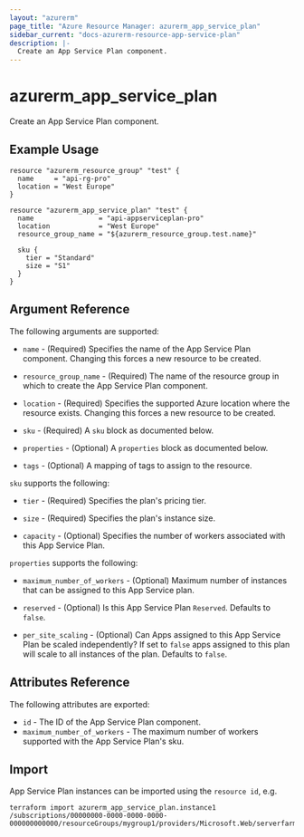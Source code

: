 ```yaml
---
layout: "azurerm"
page_title: "Azure Resource Manager: azurerm_app_service_plan"
sidebar_current: "docs-azurerm-resource-app-service-plan"
description: |-
  Create an App Service Plan component.
---
```


# azurerm\_app\_service\_plan

Create an App Service Plan component.

## Example Usage

```hcl
resource "azurerm_resource_group" "test" {
  name     = "api-rg-pro"
  location = "West Europe"
}

resource "azurerm_app_service_plan" "test" {
  name                = "api-appserviceplan-pro"
  location            = "West Europe"
  resource_group_name = "${azurerm_resource_group.test.name}"

  sku {
    tier = "Standard"
    size = "S1"
  }
}
```

## Argument Reference

The following arguments are supported:

* `name` - (Required) Specifies the name of the App Service Plan component. Changing this forces a new resource to be created.

* `resource_group_name` - (Required) The name of the resource group in which to create the App Service Plan component.

* `location` - (Required) Specifies the supported Azure location where the resource exists. Changing this forces a new resource to be created.

* `sku` - (Required) A `sku` block as documented below.

* `properties` - (Optional) A `properties` block as documented below.

* `tags` - (Optional) A mapping of tags to assign to the resource.

`sku` supports the following:

* `tier` - (Required) Specifies the plan's pricing tier.

* `size` - (Required) Specifies the plan's instance size.

* `capacity` - (Optional) Specifies the number of workers associated with this App Service Plan.

`properties` supports the following:

* `maximum_number_of_workers` - (Optional) Maximum number of instances that can be assigned to this App Service plan.

* `reserved` - (Optional) Is this App Service Plan `Reserved`. Defaults to `false`.

* `per_site_scaling` - (Optional) Can Apps assigned to this App Service Plan be scaled independently? If set to `false` apps assigned to this plan will scale to all instances of the plan.  Defaults to `false`.

## Attributes Reference

The following attributes are exported:

* `id` - The ID of the App Service Plan component.
* `maximum_number_of_workers` - The maximum number of workers supported with the App Service Plan's sku.

## Import

App Service Plan instances can be imported using the `resource id`, e.g.

```
terraform import azurerm_app_service_plan.instance1 /subscriptions/00000000-0000-0000-0000-000000000000/resourceGroups/mygroup1/providers/Microsoft.Web/serverfarms/instance1
```
